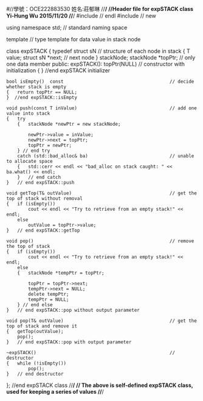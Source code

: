 #//學號：OCE222883530 姓名:莊郁琳 
//********************************************************************************/
//Header file for expSTACK class Yi-Hung Wu    2015/11/20
//********************************************************************************/
#include <iostream>	                                            // endl
#include <new>	                                                // new

using namespace std;										    // standard naming space

template <class T>                                              // type template for data value in stack node

class   expSTACK
{   typedef struct sN										    // structure of each node in stack
    {   T           value;
        struct sN   *next;    								    // next node
    }   stackNode;
    stackNode *topPtr; 										    // only one data member
public:
    expSTACK(): topPtr(NULL)        						    // constructor with initialization
    {	} //end expSTACK initializer

    bool isEmpty()  const 									    // decide whether stack is empty
    {   return topPtr == NULL;
    }  //end expSTACK::isEmpty

    void push(const T inValue)								    // add one value into stack
    {   try
        {	stackNode *newPtr = new stackNode;

            newPtr->value = inValue;
            newPtr->next = topPtr;
            topPtr = newPtr;
        } // end try
        catch (std::bad_alloc& ba)						        // unable to allocate space
        {   std::cerr << endl << "bad_alloc on stack caught: " << ba.what() << endl;
        }   // end catch
    }	// end expSTACK::push

    void getTop(T& outValue)								    // get the top of stack without removal
    {	if (isEmpty())
            cout << endl << "Try to retrieve from an empty stack!" << endl;
        else
            outValue = topPtr->value;
    }	// end expSTACK::getTop

    void pop()											        // remove the top of stack
    {	if (isEmpty())
            cout << endl << "Try to retrieve from an empty stack!" << endl;
        else
        {	stackNode *tempPtr = topPtr;

            topPtr = topPtr->next;
            tempPtr->next = NULL;
            delete tempPtr;
            tempPtr = NULL;
        } // end else
    }	// end expSTACK::pop without output parameter

    void pop(T& outValue)									    // get the top of stack and remove it
    {	getTop(outValue);
        pop();
    }	// end expSTACK::pop with output parameter

    ~expSTACK()											        // destructor
    {   while (!isEmpty())
            pop();
    }   // end destructor
};	//end expSTACK class
//********************************************************************************/
// The above is self-defined expSTACK class, used for keeping a series of values
//********************************************************************************/
